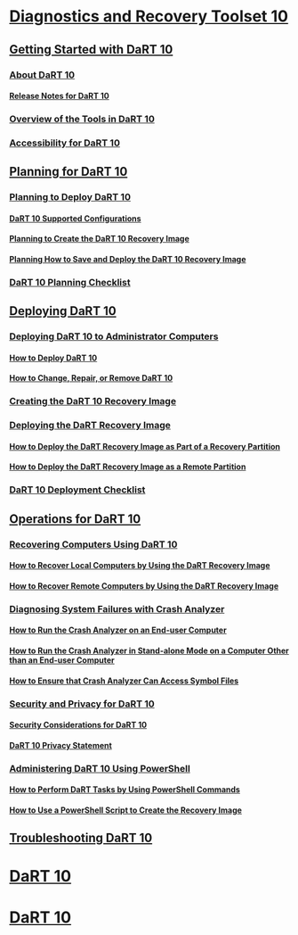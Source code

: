 # [Diagnostics and Recovery Toolset 10](index.md)
## [Getting Started with DaRT 10](getting-started-with-dart-10.md)
### [About DaRT 10](about-dart-10.md)
#### [Release Notes for DaRT 10](release-notes-for-dart-10.md)
### [Overview of the Tools in DaRT 10](overview-of-the-tools-in-dart-10.md)
### [Accessibility for DaRT 10](accessibility-for-dart-10.md)
## [Planning for DaRT 10](planning-for-dart-10.md)
### [Planning to Deploy DaRT 10](planning-to-deploy-dart-10.md)
#### [DaRT 10 Supported Configurations](dart-10-supported-configurations.md)
#### [Planning to Create the DaRT 10 Recovery Image](planning-to-create-the-dart-10-recovery-image.md)
#### [Planning How to Save and Deploy the DaRT 10 Recovery Image](planning-how-to-save-and-deploy-the-dart-10-recovery-image.md)
### [DaRT 10 Planning Checklist](dart-10-planning-checklist.md)
## [Deploying DaRT 10](deploying-dart-10.md)
### [Deploying DaRT 10 to Administrator Computers](deploying-dart-10-to-administrator-computers.md)
#### [How to Deploy DaRT 10](how-to-deploy-dart-10.md)
#### [How to Change, Repair, or Remove DaRT 10](how-to-change-repair-or-remove-dart-10.md)
### [Creating the DaRT 10 Recovery Image](creating-the-dart-10-recovery-image.md)
### [Deploying the DaRT Recovery Image](deploying-the-dart-recovery-image-dart-10.md)
#### [How to Deploy the DaRT Recovery Image as Part of a Recovery Partition](how-to-deploy-the-dart-recovery-image-as-part-of-a-recovery-partition-dart-10.md)
#### [How to Deploy the DaRT Recovery Image as a Remote Partition](how-to-deploy-the-dart-recovery-image-as-a-remote-partition-dart-10.md)
### [DaRT 10 Deployment Checklist](dart-10-deployment-checklist.md)
## [Operations for DaRT 10](operations-for-dart-10.md)
### [Recovering Computers Using DaRT 10](recovering-computers-using-dart-10.md)
#### [How to Recover Local Computers by Using the DaRT Recovery Image](how-to-recover-local-computers-by-using-the-dart-recovery-image-dart-10.md)
#### [How to Recover Remote Computers by Using the DaRT Recovery Image](how-to-recover-remote-computers-by-using-the-dart-recovery-image-dart-10.md)
### [Diagnosing System Failures with Crash Analyzer](diagnosing-system-failures-with-crash-analyzer-dart-10.md)
#### [How to Run the Crash Analyzer on an End-user Computer](how-to-run-the-crash-analyzer-on-an-end-user-computer-dart-10.md)
#### [How to Run the Crash Analyzer in Stand-alone Mode on a Computer Other than an End-user Computer](how-to-run-the-crash-analyzer-in-stand-alone-mode-on-a-computer-other-than-an-end-user-computer-dart-10.md)
#### [How to Ensure that Crash Analyzer Can Access Symbol Files](how-to-ensure-that-crash-analyzer-can-access-symbol-files-dart-10.md)
### [Security and Privacy for DaRT 10](security-and-privacy-for-dart-10.md)
#### [Security Considerations for DaRT 10](security-considerations-for-dart-10.md)
#### [DaRT 10 Privacy Statement](dart-10-privacy-statement.md)
### [Administering DaRT 10 Using PowerShell](administering-dart-10-using-powershell.md)
#### [How to Perform DaRT Tasks by Using PowerShell Commands](how-to-perform-dart-tasks-by-using-powershell-commands-dart-10.md)
#### [How to Use a PowerShell Script to Create the Recovery Image](how-to-use-a-powershell-script-to-create-the-recovery-image-dart-10.md)
## [Troubleshooting DaRT 10](troubleshooting-dart-10.md)
# [DaRT 10](dart-10--c--page.md)
# [DaRT 10](dart-10-cover-page.md)



<!--HONumber=Jun16_HO4-->


